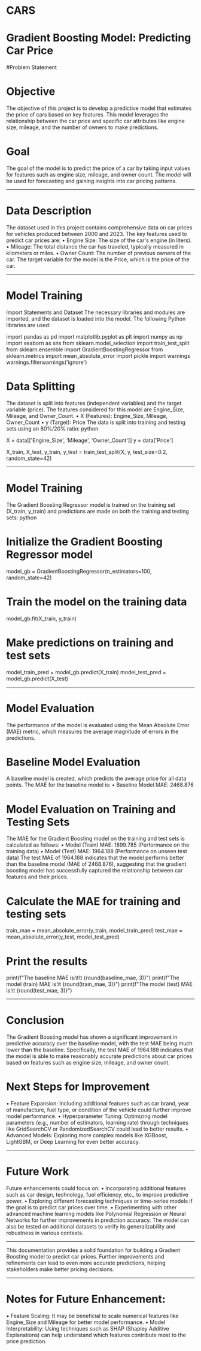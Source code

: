 # CARS

# Gradient Boosting Model: Predicting Car Price
 #Problem Statement
# Objective
The objective of this project is to develop a predictive model that estimates the price of cars based on key features. This model leverages the relationship between the car price and specific car attributes like engine size, mileage, and the number of owners to make predictions.

# Goal
The goal of the model is to predict the price of a car by taking input values for features such as engine size, mileage, and owner count. The model will be used for forecasting and gaining insights into car pricing patterns.
________________________________________
 # Data Description
The dataset used in this project contains comprehensive data on car prices for vehicles produced between 2000 and 2023. The key features used to predict car prices are:
•	Engine Size: The size of the car's engine (in liters).
•	Mileage: The total distance the car has traveled, typically measured in kilometers or miles.
•	Owner Count: The number of previous owners of the car.
The target variable for the model is the Price, which is the price of the car.
________________________________________
# Model Training
Import Statements and Dataset
The necessary libraries and modules are imported, and the dataset is loaded into the model. The following Python libraries are used:

import pandas as pd
import matplotlib.pyplot as plt
import numpy as np
import seaborn as sns
from sklearn.model_selection import train_test_split
from sklearn.ensemble import GradientBoostingRegressor
from sklearn.metrics import mean_absolute_error
import pickle
import warnings
warnings.filterwarnings('ignore')

# Data Splitting
The dataset is split into features (independent variables) and the target variable (price). The features considered for this model are Engine_Size, Mileage, and Owner_Count.
•	X (Features): Engine_Size, Mileage, Owner_Count
•	y (Target): Price
The data is split into training and testing sets using an 80%/20% ratio:
python

X = data[['Engine_Size', 'Mileage', 'Owner_Count']]
y = data['Price']

X_train, X_test, y_train, y_test = train_test_split(X, y, test_size=0.2, random_state=42)
________________________________________
# Model Training
The Gradient Boosting Regressor model is trained on the training set (X_train, y_train) and predictions are made on both the training and testing sets:
python

# Initialize the Gradient Boosting Regressor model
model_gb = GradientBoostingRegressor(n_estimators=100, random_state=42)

# Train the model on the training data
model_gb.fit(X_train, y_train)

# Make predictions on training and test sets
model_train_pred = model_gb.predict(X_train)
model_test_pred = model_gb.predict(X_test)
________________________________________
# Model Evaluation

The performance of the model is evaluated using the Mean Absolute Error (MAE) metric, which measures the average magnitude of errors in the predictions.
# Baseline Model Evaluation

A baseline model is created, which predicts the average price for all data points. The MAE for the baseline model is:
•	Baseline Model MAE: 2468.876

# Model Evaluation on Training and Testing Sets
The MAE for the Gradient Boosting model on the training and test sets is calculated as follows:
•	Model (Train) MAE: 1899.785 (Performance on the training data)
•	Model (Test) MAE: 1964.188 (Performance on unseen test data)
The test MAE of 1964.188 indicates that the model performs better than the baseline model (MAE of 2468.876), suggesting that the gradient boosting model has successfully captured the relationship between car features and their prices.

# Calculate the MAE for training and testing sets
train_mae = mean_absolute_error(y_train, model_train_pred)
test_mae = mean_absolute_error(y_test, model_test_pred)

# Print the results
print(f"The baseline MAE is:\t\t {round(baseline_mae, 3)}")
print(f"The model (train) MAE is:\t {round(train_mae, 3)}")
print(f"The model (test) MAE is:\t {round(test_mae, 3)}")
________________________________________
# Conclusion
The Gradient Boosting model has shown a significant improvement in predictive accuracy over the baseline model, with the test MAE being much lower than the baseline. Specifically, the test MAE of 1964.188 indicates that the model is able to make reasonably accurate predictions about car prices based on features such as engine size, mileage, and owner count.

# Next Steps for Improvement
•	Feature Expansion: Including additional features such as car brand, year of manufacture, fuel type, or condition of the vehicle could further improve model performance.
•	Hyperparameter Tuning: Optimizing model parameters (e.g., number of estimators, learning rate) through techniques like GridSearchCV or RandomizedSearchCV could lead to better results.
•	Advanced Models: Exploring more complex models like XGBoost, LightGBM, or Deep Learning for even better accuracy.
________________________________________
# Future Work
Future enhancements could focus on:
•	Incorporating additional features such as car design, technology, fuel efficiency, etc., to improve predictive power.
•	Exploring different forecasting techniques or time-series models if the goal is to predict car prices over time.
•	Experimenting with other advanced machine learning models like Polynomial Regression or Neural Networks for further improvements in prediction accuracy.
The model can also be tested on additional datasets to verify its generalizability and robustness in various contexts.
________________________________________
This documentation provides a solid foundation for building a Gradient Boosting model to predict car prices. Further improvements and refinements can lead to even more accurate predictions, helping stakeholders make better pricing decisions.
________________________________________
# Notes for Future Enhancement:
•	Feature Scaling: It may be beneficial to scale numerical features like Engine_Size and Mileage for better model performance.
•	Model Interpretability: Using techniques such as SHAP (Shapley Additive Explanations) can help understand which features contribute most to the price prediction.

